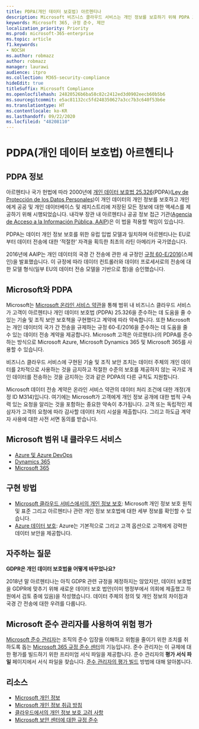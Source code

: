 ```yaml
---
title: PDPA(개인 데이터 보호법) 아르헨티나
description: Microsoft 비즈니스 클라우드 서비스는 개인 정보를 보호하기 위해 PDPA 표준을 준수합니다.
keywords: Microsoft 365, 규정 준수, 제안
localization_priority: Priority
ms.prod: microsoft-365-enterprise
ms.topic: article
f1.keywords:
- NOCSH
ms.author: robmazz
author: robmazz
manager: laurawi
audience: itpro
ms.collection: M365-security-compliance
hideEdit: true
titleSuffix: Microsoft Compliance
ms.openlocfilehash: 24820526b6ba58c82c2412ed3d0902eecb60b5b6
ms.sourcegitcommit: e5ac81132cc5fd248350627a3cc7b3c640f53b6e
ms.translationtype: HT
ms.contentlocale: ko-KR
ms.lasthandoff: 09/22/2020
ms.locfileid: "48208110"
---
```

# <a name="personal-data-protection-act-pdpa-argentina"></a>PDPA(개인 데이터 보호법) 아르헨티나

## <a name="about-the-pdpa"></a>PDPA 정보

아르헨티나 국가 헌법에 따라 2000년에 [개인 데이터 보호법 25.326](http://www.jus.gob.ar/media/3201023/personal_data_protection_act25326.pdf)(PDPA)([Ley de Protección de los Datos Personales](http://servicios.infoleg.gob.ar/infolegInternet/anexos/60000-64999/64790/norma.htm))이 개인 데이터의 개인 정보를 보호하고 개인에게 공공 및 개인 데이터베이스 및 레지스트리에 저장된 모든 정보에 대한 액세스를 제공하기 위해 시행되었습니다. 내각부 장관 내 아르헨티나 공공 정보 접근 기관([Agencia de Acceso a la Información Pública, AAIP](https://www.argentina.gob.ar/aaip))은 이 법을 적용할 책임이 있습니다.

PDPA는 데이터 개인 정보 보호를 위한 유럽 입법 모델과 일치하며 아르헨티나는 EU로부터 데이터 전송에 대한 ‘적절한’ 자격을 획득한 최초의 라틴 아메리카 국가였습니다.

2016년에 AAIP는 개인 데이터의 국경 간 전송에 관한 새 규정인 [규정 60-E/2016](http://servicios.infoleg.gob.ar/infolegInternet/anexos/265000-269999/267922/norma.htm)(스페인)을 발표했습니다. 이 규정에 따라 데이터 컨트롤러와 데이터 프로세서로의 전송에 대한 모델 형식(일부 EU의 데이터 전송 모델을 기반으로 함)을 승인했습니다.

## <a name="microsoft-and-the-pdpa"></a>Microsoft와 PDPA

Microsoft는 [Microsoft 온라인 서비스 약관](https://www.microsoftvolumelicensing.com/DocumentSearch.aspx?Mode=3&DocumentTypeId=31)을 통해 범위 내 비즈니스 클라우드 서비스가 고객이 아르헨티나 개인 데이터 보호법 (PDPA) 25.326을 준수하는 데 도움을 줄 수 있는 기술 및 조직 보안 보호책을 구현했다고 계약에 따라 약속합니다. 또한 Microsoft는 개인 데이터의 국가 간 전송을 규제하는 규정 60-E/2016을 준수하는 데 도움을 줄 수 있는 데이터 전송 계약을 제공합니다. Microsoft 고객은 아르헨티나의 PDPA를 준수하는 방식으로 Microsoft Azure, Microsoft Dynamics 365 및 Microsoft 365를 사용할 수 있습니다.

비즈니스 클라우드 서비스에 구현된 기술 및 조직 보안 조치는 데이터 주체의 개인 데이터를 2차적으로 사용하는 것을 금지하고 적절한 수준의 보호를 제공하지 않는 국가로 개인 데이터를 전송하는 것을 금지하는 것과 같은 PDPA의 다른 규칙도 지원합니다.

Microsoft 데이터 전송 계약은 온라인 서비스 약관의 데이터 처리 조건에 대한 개정(개정 ID M314)입니다. 여기에는 Microsoft가 고객에게 개인 정보 공개에 대한 법적 구속력 있는 요청을 알리는 것을 포함하는 중요한 약속이 추가됩니다. 고객 또는 독립적인 제삼자가 고객의 요청에 따라 감사할 데이터 처리 시설을 제출합니다. 그리고 하도급 계약자 사용에 대한 사전 서면 동의를 받습니다.

## <a name="microsoft-in-scope-cloud-services"></a>Microsoft 범위 내 클라우드 서비스

- [Azure 및 Azure DevOps](https://gallery.technet.microsoft.com/Overview-of-Azure-c1be3942)
- [Dynamics 365](https://download.microsoft.com/download/E/1/9/E1977163-7A86-4812-AC18-C03ADC958AAF/Microsoft_Dynamics_365_Cloud_Service_Compliance_Datasheet.pdf)
- [Microsoft 365](https://servicetrust.microsoft.com/ViewPage/TrustDocuments?command=Download&downloadType=Document&downloadId=9f756cce-b15d-45a9-94d7-6a583dee4401&docTab=6d000410-c9e9-11e7-9a91-892aae8839ad_Compliance_Guides)

## <a name="how-to-implement"></a>구현 방법

- [Microsoft 클라우드 서비스에서의 개인 정보 보호](https://www.microsoft.com/download/details.aspx?id=55710): Microsoft 개인 정보 보호 원칙 및 표준 그리고 아르헨티나 관련 개인 정보 보호법에 대한 세부 정보를 확인할 수 있습니다.  
- [Azure 데이터 보호](https://docs.microsoft.com/azure/security/azure-protection-of-customer-data): Azure는 기본적으로 그리고 고객 옵션으로 고객에게 강력한 데이터 보안을 제공합니다.

## <a name="frequently-asked-questions"></a>자주하는 질문

**GDPR은 개인 데이터 보호법을 어떻게 바꾸었나요?**

2018년 말 아르헨티나는 아직 GDPR 관련 규정을 제정하지는 않았지만, 데이터 보호법을 GDPR에 맞추기 위해 새로운 데이터 보호 법안(이미 행정부에서 의회에 제출했고 하원에서 검토 중에 있음)을 작성했습니다. 데이터 주체의 정의 및 개인 정보의 차이점과 국경 간 전송에 대한 우려를 다룹니다.

## <a name="use-microsoft-compliance-manager-to-assess-your-risk"></a>Microsoft 준수 관리자를 사용하여 위험 평가

[Microsoft 준수 관리자](compliance-manager.md)는 조직의 준수 입장을 이해하고 위험을 줄이기 위한 조치를 취하도록 돕는 [Microsoft 365 규정 준수 센터](microsoft-365-compliance-center.md)의 기능입니다. 준수 관리자는 이 규제에 대한 평가를 빌드하기 위한 프리미엄 서식 파일을 제공합니다. 준수 관리자의 **평가 서식 파일** 페이지에서 서식 파일을 찾습니다. [준수 관리자의 평가 빌드](compliance-manager-assessments.md) 방법에 대해 알아봅니다.

## <a name="resources"></a>리소스

- [Microsoft 개인 정보](https://privacy.microsoft.com)
- [Microsoft 개인 정보 취급 방침](https://privacy.microsoft.com/privacystatement)
- [클라우드에서의 개인 정보 보호 고려 사항](https://download.microsoft.com/download/0/9/D/09DE47F6-F9E5-4C14-B9E8-E8119A130ACC/Privacy_considerations_in_the_cloud.pdf)
- [Microsoft 보안 센터에 대한 규정 준수](https://www.microsoft.com/trust-center/compliance/compliance-overview)

